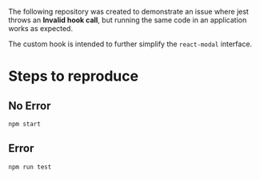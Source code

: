 The following repository was created to demonstrate an issue where jest throws an **Invalid hook call**, but running the same code in an application works as expected.

The custom hook is intended to further simplify the `react-modal` interface.

# Steps to reproduce

## No Error

`npm start`

## Error

`npm run test`

